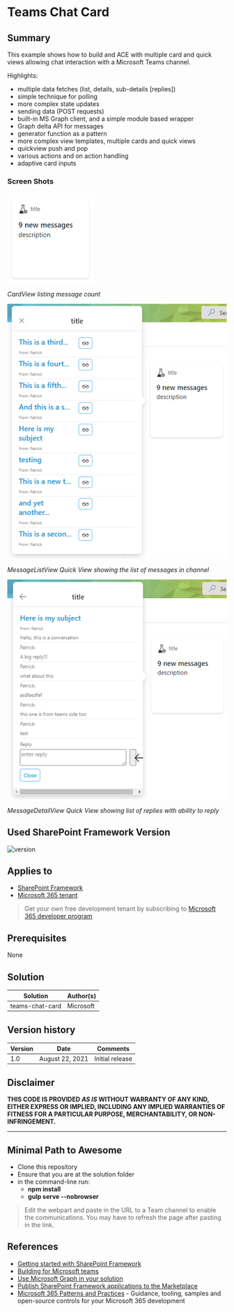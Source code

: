 # Teams Chat Card

## Summary

This example shows how to build and ACE with multiple card and quick views allowing chat interaction with a Microsoft Teams channel.

Highlights:

- multiple data fetches (list, details, sub-details [replies])
- simple technique for polling
- more complex state updates
- sending data (POST requests)
- built-in MS Graph client, and a simple module based wrapper
- Graph delta API for messages
- generator function as a pattern
- more complex view templates, multiple cards and quick views
- quickview push and pop
- various actions and on action handling
- adaptive card inputs

### Screen Shots

![CardView](./assets/cardview.png)

_CardView listing message count_

![MessageListView](./assets/messagelistview.png)

_MessageListView Quick View showing the list of messages in channel_

![MessageDetailView](./assets/messagedetailview.png)

_MessageDetailView Quick View showing list of replies with ability to reply_

## Used SharePoint Framework Version

![version](https://img.shields.io/badge/version-1.13.0-green.svg)

## Applies to

- [SharePoint Framework](https://aka.ms/spfx)
- [Microsoft 365 tenant](https://docs.microsoft.com/en-us/sharepoint/dev/spfx/set-up-your-developer-tenant)

> Get your own free development tenant by subscribing to [Microsoft 365 developer program](http://aka.ms/o365devprogram)

## Prerequisites

None

## Solution

Solution|Author(s)
--------|---------
teams-chat-card | Microsoft

## Version history

Version|Date|Comments
-------|----|--------
1.0|August 22, 2021|Initial release

## Disclaimer

**THIS CODE IS PROVIDED *AS IS* WITHOUT WARRANTY OF ANY KIND, EITHER EXPRESS OR IMPLIED, INCLUDING ANY IMPLIED WARRANTIES OF FITNESS FOR A PARTICULAR PURPOSE, MERCHANTABILITY, OR NON-INFRINGEMENT.**

---

## Minimal Path to Awesome

- Clone this repository
- Ensure that you are at the solution folder
- in the command-line run:
  - **npm install**
  - **gulp serve --nobrowser**

> Edit the webpart and paste in the URL to a Team channel to enable the communications. You may have to refresh the page after pasting in the link.


## References

- [Getting started with SharePoint Framework](https://docs.microsoft.com/en-us/sharepoint/dev/spfx/set-up-your-developer-tenant)
- [Building for Microsoft teams](https://docs.microsoft.com/en-us/sharepoint/dev/spfx/build-for-teams-overview)
- [Use Microsoft Graph in your solution](https://docs.microsoft.com/en-us/sharepoint/dev/spfx/web-parts/get-started/using-microsoft-graph-apis)
- [Publish SharePoint Framework applications to the Marketplace](https://docs.microsoft.com/en-us/sharepoint/dev/spfx/publish-to-marketplace-overview)
- [Microsoft 365 Patterns and Practices](https://aka.ms/m365pnp) - Guidance, tooling, samples and open-source controls for your Microsoft 365 development
